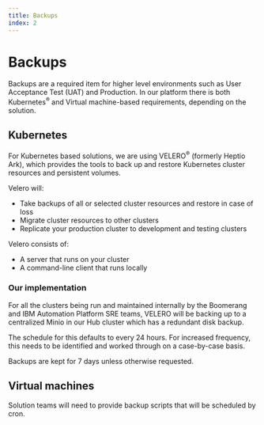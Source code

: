 ```yaml
---
title: Backups
index: 2
---
```


# Backups

Backups are a required item for higher level environments such as User Acceptance Test (UAT) and Production. In our platform there is both Kubernetes<sup>®</sup> and Virtual machine-based requirements, depending on the solution.

## Kubernetes

For Kubernetes based solutions, we are using VELERO<sup>®</sup> (formerly Heptio Ark), which provides the tools to back up and restore Kubernetes cluster resources and persistent volumes.

Velero will:
* Take backups of all or selected cluster resources and restore in case of loss
* Migrate cluster resources to other clusters
* Replicate your production cluster to development and testing clusters

Velero consists of:
* A server that runs on your cluster
* A command-line client that runs locally

### Our implementation

For all the clusters being run and maintained internally by the Boomerang and IBM Automation Platform SRE teams, VELERO will be backing up to a centralized Minio in our Hub cluster which has a redundant disk backup. 

The schedule for this defaults to every 24 hours. For increased frequency, this needs to be identified and worked through on a case-by-case basis.

Backups are kept for 7 days unless otherwise requested.

## Virtual machines

Solution teams will need to provide backup scripts that will be scheduled by cron.